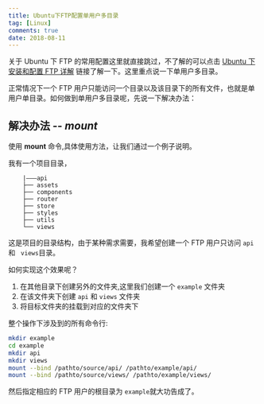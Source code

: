 ```yaml
---
title: Ubuntu下FTP配置单用户多目录
tag: [Linux]
comments: true
date: 2018-08-11
---
```








关于 Ubuntu 下 FTP 的常用配置这里就直接跳过，不了解的可以点击 [Ubuntu 下安装和配置 FTP 详解](https://www.linuxidc.com/Linux/2017-04/142493.htm) 链接了解一下。这里重点说一下单用户多目录。

正常情况下一个 FTP 用户只能访问一个目录以及该目录下的所有文件，也就是单用户单目录。如何做到单用户多目录呢，先说一下解决办法：

## 解决办法 -- *mount*

使用 **mount** 命令,具体使用方法，让我们通过一个例子说明。

我有一个项目目录，

```
	|———api
	├── assets
	├── components
	├── router
	├── store
	├── styles
	├── utils
	└── views
```

这是项目的目录结构，由于某种需求需要，我希望创建一个 FTP 用户只访问 <code>api</code> 和 <code> views</code>目录。

如何实现这个效果呢？

1.	在其他目录下创建另外的文件夹,这里我们创建一个 <code>example</code> 文件夹
2.	在该文件夹下创建 <code>api</code> 和 <code>views</code> 文件夹
3. 	将目标文件夹的挂载到对应的文件夹下

整个操作下涉及到的所有命令行:

```bash
mkdir example
cd example
mkdir api
mkdir views
mount --bind /pathto/source/api/ /pathto/example/api/
mount --bind /pathto/source/views/ /pathto/example/views/
```

然后指定相应的 FTP 用户的根目录为 <code>example</code>就大功告成了。
